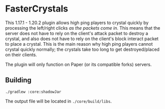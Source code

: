 # FasterCrystals
This 1.17.1 - 1.20.2 plugin allows high ping players to crystal quickly by processing the left/right clicks *as the packets come in*.
This means that the server does not have to rely on the client's attack packet to destroy a crystal, and also does not have to rely on the client's block interact packet to place a crystal.
This is the main reason why high ping players cannot crystal quickly normally; the crystals take too long to get destroyed/placed on their clients.

The plugin will only function on Paper (or its compatible forks) servers.

## Building
`./gradlew :core:shadowJar`

The output file will be located in `./core/build/libs`.
